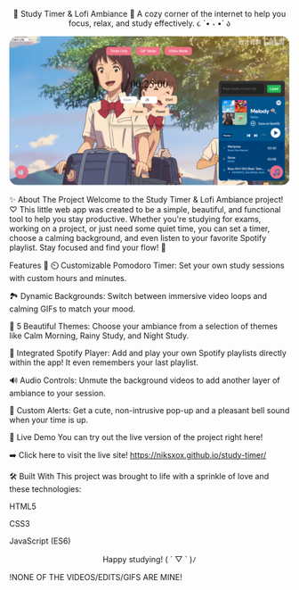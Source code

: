 <div align="center">

🌸 Study Timer & Lofi Ambiance 🌸
A cozy corner of the internet to help you focus, relax, and study effectively. ૮ ´• ˕ •` ა

</div>

<p align="center">
<img src="Screenshot 2025-09-15 025842.png" alt="A screenshot of the study timer in action" style="border-radius: 15px;"/>
</p>

✨ About The Project
Welcome to the Study Timer & Lofi Ambiance project! ♡ This little web app was created to be a simple, beautiful, and functional tool to help you stay productive. Whether you're studying for exams, working on a project, or just need some quiet time, you can set a timer, choose a calming background, and even listen to your favorite Spotify playlist. Stay focused and find your flow! 💖

Features 🎀
⏲️ Customizable Pomodoro Timer: Set your own study sessions with custom hours and minutes.

🏞️ Dynamic Backgrounds: Switch between immersive video loops and calming GIFs to match your mood.

🎨 5 Beautiful Themes: Choose your ambiance from a selection of themes like Calm Morning, Rainy Study, and Night Study.

🎵 Integrated Spotify Player: Add and play your own Spotify playlists directly within the app! It even remembers your last playlist.

🔊 Audio Controls: Unmute the background videos to add another layer of ambiance to your session.

🎉 Custom Alerts: Get a cute, non-intrusive pop-up and a pleasant bell sound when your time is up.

🚀 Live Demo
You can try out the live version of the project right here!

➡️ Click here to visit the live site!
https://niksxox.github.io/study-timer/

🛠️ Built With
This project was brought to life with a sprinkle of love and these technologies:

HTML5

CSS3

JavaScript (ES6)

<div align="center">

Happy studying! ( ´ ▽ ` )ﾉ

</div>

!NONE OF THE VIDEOS/EDITS/GIFS ARE MINE!
